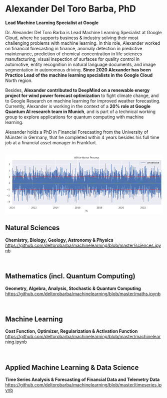 # Alexander Del Toro Barba, PhD

**Lead Machine Learning Specialist at Google**

Dr. Alexander Del Toro Barba is Lead Machine Learning Specialist at Google Cloud, where he supports business & industry solving their most challenging problems with machine learning.
In this role, Alexander worked on financial forecasting in finance, anomaly detection in predictive maintenance, prediction of chemical concentration in life sciences manufacturing, visual inspection of surfaces for quality control in automotive, entity recognition in natural language documents, and image segmentation in autonomous driving. **Since 2020 Alexander has been Practice Lead of the machine learning specialists in the Google Cloud** North region.

Besides, **Alexander contributed to DeepMind on a renewable energy project for wind power forecast optimization** to fight climate change, and to Google Research on machine learning for improved weather forecasting. Currently, Alexander is working in the context of a **20% role at Google Quantum AI research team in Munich**, and is part of a technical working group to explore applications for quantum computing with machine learning.

Alexander holds a PhD in Financial Forecasting from the University of Münster in Germany, that he completed within 4 years besides his full time job at a financial asset manager in Frankfurt.

<br>

<img src="https://raw.githubusercontent.com/deltorobarba/repo/master/whitenoise.png" alt="white noise">

<br>

## Natural Sciences

<b>Chemistry, Biology, Geology, Astronomy & Physics</b><br>
https://github.com/deltorobarba/machinelearning/blob/master/sciences.ipynb

<br>


## Mathematics (incl. Quantum Computing)

<b>Geometry, Algebra, Analysis, Stochastic & Quantum Computing</b><br>
https://github.com/deltorobarba/machinelearning/blob/master/maths.ipynb

<br>


## Machine Learning

<b>Cost Function, Optimizer, Regularization & Activation Function</b><br>
https://github.com/deltorobarba/machinelearning/blob/master/machinelearning.ipynb


<br>


## Applied Machine Learning & Data Science

<b>Time Series Analysis & Forecasting of Financial Data and Telemetry Data</b><br>
https://github.com/deltorobarba/machinelearning/blob/master/timeseries.ipynb
<br>

